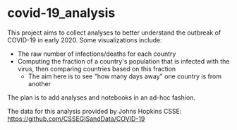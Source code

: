 # covid-19_analysis

This project aims to collect analyses to better understand the outbreak of COVID-19 in early 2020.  Some visualizations include:
- The raw number of infections/deaths for each country
- Computing the fraction of a country's population that is infected with the virus, then comparing countries based on this fraction
  - The aim here is to see "how many days away" one country is from another
  
The plan is to add analyses and notebooks in an ad-hoc fashion.

The data for this analysis provided by Johns Hopkins CSSE: https://github.com/CSSEGISandData/COVID-19